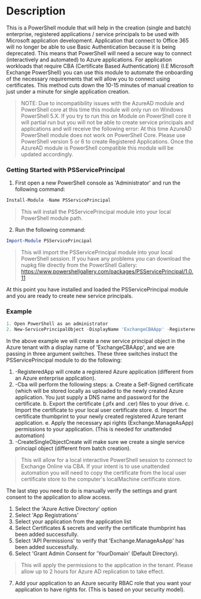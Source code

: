﻿# Description

This is a PowerShell module that will help in the creation (single and batch) enterprise, registered applications / service principals to be used with Microsoft application development. Application that connect to Office 365 will no longer be able to use Basic Authentication because it is being deprecated. This means that PowerShell will need a secure way to connect (interactively and automated) to Azure applications. For application workloads that require CBA (Certificate Based Authentication) (I.E Microsoft Exchange PowerShell) you can use this module to automate the onboarding of the necessary requirements that will allow you to connect using certificates. This method cuts down the 10-15 minutes of manual creation to just under a minute for single application creation.

> NOTE: Due to incompatibility issues with the AzureAD module and PowerShell core at this time this module will only run on Windows PowerShell 5.X. If you try to run this on Module on PowerShell core it will partial run but you will not be able to create service principals and applications and will receive the following error: At this time AzureAD PowerShell module does not work on PowerShell Core. Please use PowerShell version 5 or 6 to create Registered Applications. Once the AzureAD module is PowerShell compatible this module will be updated accordingly.

### Getting Started with PSServicePrincipal

1. First open a new PowerShell console as 'Administrator' and run the following command:

```powershell
Install-Module -Name PSServicePrincipal
```

> This will install the PSServicePrincipal module into your local PowerShell module path.

2. Run the following command:

```powershell
Import-Module PSServicePrincipal
```

> This will import the PSServicePrincipal module into your local PowerShell session. If you have any problems you can download the nupkg file directly from the PowerShell Gallery: https://www.powershellgallery.com/packages/PSServicePrincipal/1.0.11

At this point you have installed and loaded the PSServicePrincipal module and you are ready to create new service principals.

### Example

```powershell
1. Open PowerShell as an administrator
2. New-ServicePrincipalObject -DisplayName 'ExchangeCBAApp' -RegisteredApp -Cba -CreateSingleObject
```

In the above example we will create a new service principal object in the Azure tenant with a display name of 'ExchangeCBAApp', and we are passing in three argument switches. These three switches instuct the PSServicePrincipal module to do the following:

1. -RegisteredApp will create a registered Azure application (different from an Azure enterprise application).
2. -Cba will perform the following steps:
  a. Create a Self-Signed certificate (which will be stored locally as uploaded to the newly created Azure application. You just supply a DNS name and password for the certificate.
  b. Export the certificate (.pfx and .cer) files to your drive.
  c. Import the certificate to your local user certificate store.
  d. Import the certificate thumbprint to your newly created registered Azure tenant application.
  e. Apply the necessary api rights (Exchange.ManageAsApp) permissions to your application. (This is needed for unattended automation)
3. -CreateSingleObjectCreate will make sure we create a single service princiapl object (different from batch creation).

> This will allow for a local interactive PowerShell session to connect to Exchange Online via CBA. If your intent is to use unattended automation you will need to copy the certificate from the local user certificate store to the computer's localMachine certificate store.

The last step you need to do is manually verify the settings and grant consent to the application to allow access.

1. Select the 'Azure Active Directory' option
2. Select 'App Registrations'
3. Select your application from the application list
4. Select Certificates & secrets and verify the certificate thumbprint has been added successfully.
5. Select 'API Permissions' to verify that 'Exchange.ManageAsApp' has been added successfully.
6. Select 'Grant Admin Consent for 'YourDomain' (Default Directory).

> This will apply the permissions to the application in the tenant. Please allow up to 2 hours for Azure AD replication to take effect.

7. Add your application to an Azure security RBAC role that you want your application to have rights for. (This is based on your security model).
